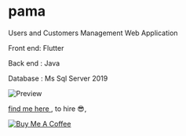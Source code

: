 # pama

Users and Customers Management Web Application


Front end: Flutter

Back end : Java

Database : Ms Sql Server 2019


![Preview](https://i.imgur.com/Zfc2mnc.png)


[find me here ](http://zahmatkesh.dev), to hire :sunglasses:,

[![Buy Me A Coffee](https://bmc-cdn.nyc3.digitaloceanspaces.com/BMC-button-images/custom_images/orange_img.png "Buy Me A Coffee")](https://www.buymeacoffee.com/AZahmatkesh "Buy Me A Coffee")


